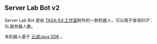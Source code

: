 ## Server Lab Bot v2

Server Lab Bot 是由 [TASA-Ed 工作室](https://www.tasaed.top/)制作的一款机器人，可以用于查询SCP：SL服务器人数。

本机器人基于 [云湖Java SDK](https://github.com/daenmax/yhchat-sdk-core) 。
